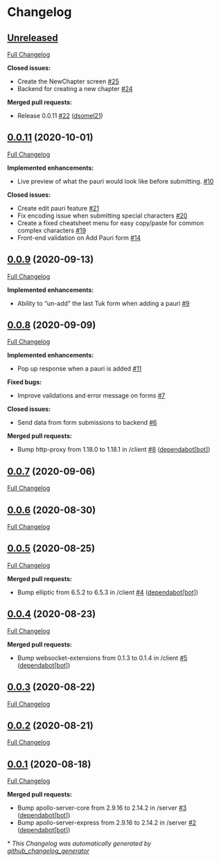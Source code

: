 # Changelog

## [Unreleased](https://github.com/dsomel21/spg/tree/HEAD)

[Full Changelog](https://github.com/dsomel21/spg/compare/0.0.11...HEAD)

**Closed issues:**

- Create the NewChapter screen [\#25](https://github.com/dsomel21/spg/issues/25)
- Backend for creating a new chapter [\#24](https://github.com/dsomel21/spg/issues/24)

**Merged pull requests:**

- Release 0.0.11 [\#22](https://github.com/dsomel21/spg/pull/22) ([dsomel21](https://github.com/dsomel21))

## [0.0.11](https://github.com/dsomel21/spg/tree/0.0.11) (2020-10-01)

[Full Changelog](https://github.com/dsomel21/spg/compare/0.0.9...0.0.11)

**Implemented enhancements:**

- Live preview of what the pauri would look like before submitting. [\#10](https://github.com/dsomel21/spg/issues/10)

**Closed issues:**

- Create edit pauri feature [\#21](https://github.com/dsomel21/spg/issues/21)
- Fix encoding issue when submitting special characters [\#20](https://github.com/dsomel21/spg/issues/20)
- Create a fixed cheatsheet menu for easy copy/paste for common complex characters [\#19](https://github.com/dsomel21/spg/issues/19)
- Front-end validation on Add Pauri form [\#14](https://github.com/dsomel21/spg/issues/14)

## [0.0.9](https://github.com/dsomel21/spg/tree/0.0.9) (2020-09-13)

[Full Changelog](https://github.com/dsomel21/spg/compare/0.0.8...0.0.9)

**Implemented enhancements:**

- Ability to “un-add” the last Tuk form when adding a pauri [\#9](https://github.com/dsomel21/spg/issues/9)

## [0.0.8](https://github.com/dsomel21/spg/tree/0.0.8) (2020-09-09)

[Full Changelog](https://github.com/dsomel21/spg/compare/0.0.7...0.0.8)

**Implemented enhancements:**

- Pop up response when a pauri is added [\#11](https://github.com/dsomel21/spg/issues/11)

**Fixed bugs:**

- Improve validations and error message on forms [\#7](https://github.com/dsomel21/spg/issues/7)

**Closed issues:**

- Send data from form submissions to backend [\#6](https://github.com/dsomel21/spg/issues/6)

**Merged pull requests:**

- Bump http-proxy from 1.18.0 to 1.18.1 in /client [\#8](https://github.com/dsomel21/spg/pull/8) ([dependabot[bot]](https://github.com/apps/dependabot))

## [0.0.7](https://github.com/dsomel21/spg/tree/0.0.7) (2020-09-06)

[Full Changelog](https://github.com/dsomel21/spg/compare/0.0.6...0.0.7)

## [0.0.6](https://github.com/dsomel21/spg/tree/0.0.6) (2020-08-30)

[Full Changelog](https://github.com/dsomel21/spg/compare/0.0.5...0.0.6)

## [0.0.5](https://github.com/dsomel21/spg/tree/0.0.5) (2020-08-25)

[Full Changelog](https://github.com/dsomel21/spg/compare/0.0.4...0.0.5)

**Merged pull requests:**

- Bump elliptic from 6.5.2 to 6.5.3 in /client [\#4](https://github.com/dsomel21/spg/pull/4) ([dependabot[bot]](https://github.com/apps/dependabot))

## [0.0.4](https://github.com/dsomel21/spg/tree/0.0.4) (2020-08-23)

[Full Changelog](https://github.com/dsomel21/spg/compare/0.0.3...0.0.4)

**Merged pull requests:**

- Bump websocket-extensions from 0.1.3 to 0.1.4 in /client [\#5](https://github.com/dsomel21/spg/pull/5) ([dependabot[bot]](https://github.com/apps/dependabot))

## [0.0.3](https://github.com/dsomel21/spg/tree/0.0.3) (2020-08-22)

[Full Changelog](https://github.com/dsomel21/spg/compare/0.0.2...0.0.3)

## [0.0.2](https://github.com/dsomel21/spg/tree/0.0.2) (2020-08-21)

[Full Changelog](https://github.com/dsomel21/spg/compare/0.0.1...0.0.2)

## [0.0.1](https://github.com/dsomel21/spg/tree/0.0.1) (2020-08-18)

[Full Changelog](https://github.com/dsomel21/spg/compare/f55e55b1ea6b36c103755a9a1144c95d3f073057...0.0.1)

**Merged pull requests:**

- Bump apollo-server-core from 2.9.16 to 2.14.2 in /server [\#3](https://github.com/dsomel21/spg/pull/3) ([dependabot[bot]](https://github.com/apps/dependabot))
- Bump apollo-server-express from 2.9.16 to 2.14.2 in /server [\#2](https://github.com/dsomel21/spg/pull/2) ([dependabot[bot]](https://github.com/apps/dependabot))



\* *This Changelog was automatically generated by [github_changelog_generator](https://github.com/github-changelog-generator/github-changelog-generator)*
